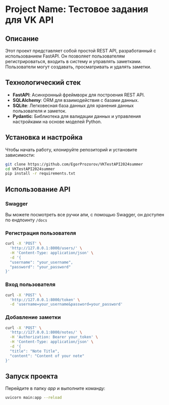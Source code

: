 
# Project Name: Тестовое задания для VK API

## Описание
Этот проект представляет собой простой REST API, разработанный с использованием FastAPI. Он позволяет пользователям регистрироваться, входить в систему и управлять заметками. Пользователи могут создавать, просматривать и удалять заметки.

## Технологический стек
- **FastAPI**: Асинхронный фреймворк для построения REST API.
- **SQLAlchemy**: ORM для взаимодействия с базами данных.
- **SQLite**: Легковесная база данных для хранения данных пользователя и заметок.
- **Pydantic**: Библиотека для валидации данных и управления настройками на основе моделей Python.

## Установка и настройка
Чтобы начать работу, клонируйте репозиторий и установите зависимости:
```bash
git clone https://github.com/EgorProzorov/VKTestAPI2024summer
cd VKTestAPI2024summer
pip install -r requirements.txt
```

## Использование API
### Swagger
Вы можете посмотреть все ручки апи, с помощью Swagger, он доступен по ендпоинту `/docs`   
### Регистрация пользователя
```bash
curl -X 'POST' \
  'http://127.0.0.1:8000/users/' \
  -H 'Content-Type: application/json' \
  -d '{
  "username": "your_username",
  "password": "your_password"
}'
```

### Вход пользователя
```bash
curl -X 'POST' \
  'http://127.0.0.1:8000/token' \
  -d 'username=your_username&password=your_password'
```

### Добавление заметки
```bash
curl -X 'POST' \
  'http://127.0.0.1:8000/notes/' \
  -H 'Authorization: Bearer your_token' \
  -H 'Content-Type: application/json' \
  -d '{
  "title": "Note Title",
  "content": "Content of your note"
}'
```

## Запуск проекта
Перейдите в папку *app* и выполните команду:
```bash
uvicorn main:app --reload
```
